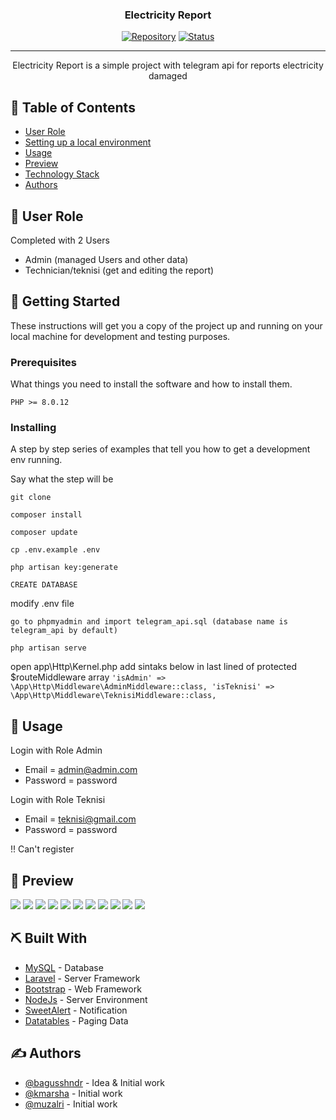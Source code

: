 <h3 align="center">Electricity Report</h3>

<div align="center">

[![Repository](https://img.shields.io/badge/muzalri-Project--PKL--FRB--brown.svg)](https://github.com/muzalri)
[![Status](https://img.shields.io/badge/status-closed-white.svg)]()

</div>

---

<p align="center"> Electricity Report is a simple project with telegram api for reports electricity damaged
    <br> 
</p>

## 📝 Table of Contents

- [User Role](#user_role)
- [Setting up a local environment](#getting_started)
- [Usage](#usage)
- [Preview](#preview)
- [Technology Stack](#tech_stack)
- [Authors](#authors)

## 🧐 User Role <a name = "user_role"></a>

Completed with 2 Users
- Admin (managed Users and other data)
- Technician/teknisi (get and editing the report)

## 🏁 Getting Started <a name = "getting_started"></a>

These instructions will get you a copy of the project up and running on your local machine for development
and testing purposes. 

### Prerequisites

What things you need to install the software and how to install them.

```
PHP >= 8.0.12
```

### Installing

A step by step series of examples that tell you how to get a development env running.

Say what the step will be

```
git clone

composer install

composer update

cp .env.example .env

php artisan key:generate

CREATE DATABASE
```
modify .env file
```
go to phpmyadmin and import telegram_api.sql (database name is telegram_api by default)

php artisan serve
```

open app\Http\Kernel.php add sintaks below in last lined of protected $routeMiddleware array
        ```
        'isAdmin' => \App\Http\Middleware\AdminMiddleware::class,
        'isTeknisi' => \App\Http\Middleware\TeknisiMiddleware::class,
        ```
## 🎈 Usage <a name="usage"></a>

Login with Role Admin
- Email = admin@admin.com
- Password = password

Login with Role Teknisi
- Email = teknisi@gmail.com
- Password = password

!! Can't register

## 🌸 Preview <a name="preview"></a>
<img src="https://github.com/kmarsha/electricity-report/blob/main/public/img/page1.png">
<img src="https://github.com/kmarsha/electricity-report/blob/main/public/img/page2.png">
<img src="https://github.com/kmarsha/electricity-report/blob/main/public/img/page3.png">
<img src="https://github.com/kmarsha/electricity-report/blob/main/public/img/page4.png">
<img src="https://github.com/kmarsha/electricity-report/blob/main/public/img/page5.png">
<img src="https://github.com/kmarsha/electricity-report/blob/main/public/img/page6.png">
<img src="https://github.com/kmarsha/electricity-report/blob/main/public/img/page7.png">
<img src="https://github.com/kmarsha/electricity-report/blob/main/public/img/page8.png">
<img src="https://github.com/kmarsha/electricity-report/blob/main/public/img/page9.png">
<img src="https://github.com/kmarsha/electricity-report/blob/main/public/img/page10.png">
<img src="https://github.com/kmarsha/electricity-report/blob/main/public/img/page11.png">

## ⛏️ Built With <a name = "tech_stack"></a>

- [MySQL](https://www.mysql.com/) - Database
- [Laravel](https://laravel.com/) - Server Framework
- [Bootstrap](https://getbootstrap.com/) - Web Framework
- [NodeJs](https://nodejs.org/en/) - Server Environment
- [SweetAlert](https://sweetalert2.github.io/) - Notification
- [Datatables](https://datatables.net/) - Paging Data

## ✍️ Authors <a name = "authors"></a>

- [@bagusshndr](https://github.com/bagusshndr) - Idea & Initial work
- [@kmarsha](https://github.com/kmarsha) - Initial work
- [@muzalri](https://github.com/muzalri) - Initial work

